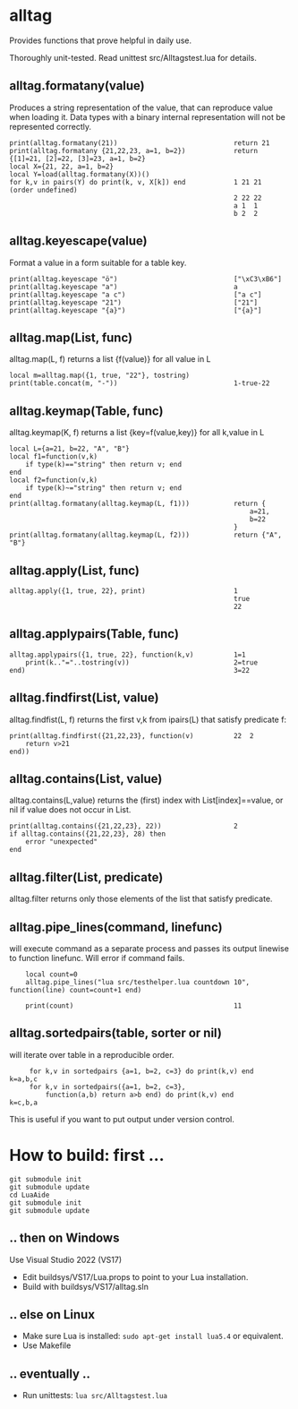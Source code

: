 
# alltag

Provides functions that prove helpful in daily use.

Thoroughly unit-tested.
Read unittest src/Alltagstest.lua for details.

## alltag.formatany(value)

Produces a string representation of the value, that can reproduce value
when loading it. Data types with a binary internal representation will
not be represented correctly. 

    print(alltag.formatany(21))                             return 21
    print(alltag.formatany {21,22,23, a=1, b=2})            return {[1]=21, [2]=22, [3]=23, a=1, b=2}
    local X={21, 22, a=1, b=2}
    local Y=load(alltag.formatany(X))()
    for k,v in pairs(Y) do print(k, v, X[k]) end            1 21 21    (order undefined)
                                                            2 22 22
                                                            a 1  1
                                                            b 2  2

## alltag.keyescape(value)

Format a value in a form suitable for a table key.

    print(alltag.keyescape "ö")                             ["\xC3\xB6"]
    print(alltag.keyescape "a")                             a
    print(alltag.keyescape "a c")                           ["a c"]
    print(alltag.keyescape "21")                            ["21"]
    print(alltag.keyescape "{a}")                           ["{a}"]

## alltag.map(List, func)

alltag.map(L, f) returns a list {f(value)} for all value in L

    local m=alltag.map({1, true, "22"}, tostring)
    print(table.concat(m, "-"))                             1-true-22

## alltag.keymap(Table, func)

alltag.keymap(K, f) returns a list {key=f(value,key)} for all k,value in L

    local L={a=21, b=22, "A", "B"}
    local f1=function(v,k)
        if type(k)=="string" then return v; end
    end
    local f2=function(v,k)
        if type(k)~="string" then return v; end
    end
    print(alltag.formatany(alltag.keymap(L, f1)))           return {
                                                                a=21,
                                                                b=22
                                                            }
    print(alltag.formatany(alltag.keymap(L, f2)))           return {"A", "B"}

## alltag.apply(List, func)

    alltag.apply({1, true, 22}, print)                      1
                                                            true
                                                            22

## alltag.applypairs(Table, func)

    alltag.applypairs({1, true, 22}, function(k,v)          1=1
        print(k.."="..tostring(v))                          2=true
    end)                                                    3=22

## alltag.findfirst(List, value)

alltag.findfist(L, f) returns the first v,k from ipairs(L) that satisfy predicate f:

    print(alltag.findfirst({21,22,23}, function(v)          22  2
        return v>21
    end))

## alltag.contains(List, value)

alltag.contains(L,value) returns the (first) index with List[index]==value,
or nil if value does not occur in List.

    print(alltag.contains({21,22,23}, 22))                  2
    if alltag.contains({21,22,23}, 28) then 
        error "unexpected"
    end

## alltag.filter(List, predicate)

alltag.filter returns only those elements of the list that satisfy predicate.

## alltag.pipe_lines(command, linefunc)

will execute command as a separate process and passes its output linewise
to function linefunc. Will error if command fails.

        local count=0
        alltag.pipe_lines("lua src/testhelper.lua countdown 10", function(line) count=count+1 end)

        print(count)                                        11

## alltag.sortedpairs(table, sorter or nil)

will iterate over table in a reproducible order.

         for k,v in sortedpairs {a=1, b=2, c=3} do print(k,v) end       k=a,b,c
         for k,v in sortedpairs({a=1, b=2, c=3},
             function(a,b) return a>b end) do print(k,v) end            k=c,b,a
This is useful if you want to put output under version control.

# How to build: first ...

    git submodule init
    git submodule update
    cd LuaAide
    git submodule init
    git submodule update

## .. then on Windows

Use Visual Studio 2022 (VS17)

- Edit buildsys/VS17/Lua.props to point to your Lua installation.
- Build with buildsys/VS17/alltag.sln

## .. else on Linux

- Make sure Lua is installed: ```sudo apt-get install lua5.4``` or equivalent.
- Use Makefile

## .. eventually ..

- Run unittests: ```lua src/Alltagstest.lua```

